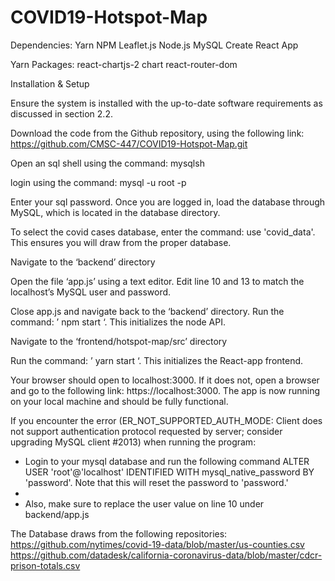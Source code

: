 # COVID19-Hotspot-Map

Dependencies:
Yarn
NPM
Leaflet.js
Node.js
MySQL
Create React App

Yarn Packages:
react-chartjs-2 chart
react-router-dom


Installation & Setup

Ensure the system is installed with the up-to-date software requirements as discussed in section 2.2. 

Download the code from the Github repository, using the following link: https://github.com/CMSC-447/COVID19-Hotspot-Map.git

Open an sql shell using the command:  mysqlsh 

login using the command:  mysql -u root -p 

Enter your sql password. Once you are logged in, load the database through MySQL, which is located in the database directory.

To select the covid cases database, enter the command: use 'covid_data'. This ensures you will draw from the proper database.

Navigate to the ‘backend’ directory

Open the file ‘app.js’ using a text editor. Edit line 10 and 13 to match the localhost’s MySQL user and password.

Close app.js and navigate back to the ‘backend’ directory. Run the command: ’ npm start ‘. This initializes the node API.

Navigate to the ‘frontend/hotspot-map/src’ directory

Run the command: ’ yarn start ‘. This initializes the React-app frontend.

Your browser should open to localhost:3000. If it does not, open a browser and go to the following link: https://localhost:3000. The app is now running on your local machine and should be fully functional.


If you encounter the error (ER_NOT_SUPPORTED_AUTH_MODE: Client does not support authentication protocol requested by server; consider upgrading MySQL client #2013) when running the program:
- Login to your mysql database and run the following command ALTER USER 'root'@'localhost' IDENTIFIED WITH mysql_native_password BY 'password'. Note that this will reset the password to 'password.'
- 
- Also, make sure to replace the user value on line 10 under backend/app.js

The Database draws from the following repositories:
https://github.com/nytimes/covid-19-data/blob/master/us-counties.csv
https://github.com/datadesk/california-coronavirus-data/blob/master/cdcr-prison-totals.csv
